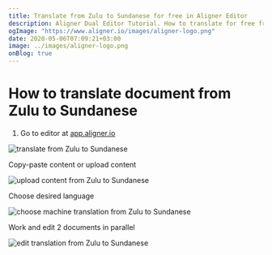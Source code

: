 ```yaml
---
title: Translate from Zulu to Sundanese for free in Aligner Editor
description: Aligner Dual Editor Tutorial. How to translate for free from Zulu to Sundanese. Aligner is multilingual document management platform. 
ogImage: "https://www.aligner.io/images/aligner-logo.png"
date: 2020-05-06T07:09:21+03:00
image: ../images/aligner-logo.png
onBlog: true
---
```


# How to translate document from Zulu to Sundanese

1. Go to editor at [app.aligner.io](https://app.aligner.io "Aligner App web page")

![translate from Zulu to Sundanese](../aligner-blank-editor.png "translate from Zulu to Sundanese")

Copy-paste content or upload content

![upload content from Zulu to Sundanese](../aligner-uploaded-document.png "upload content from Zulu to Sundanese")

Choose desired language

![choose machine translation from Zulu to Sundanese](../aligner-language-dropdown.png "choose machine translation from Zulu to Sundanese")

Work and edit 2 documents in parallel

![edit translation from Zulu to Sundanese](../aligner-double-sitded-editor.png "edit translation from Zulu to Sundanese")

